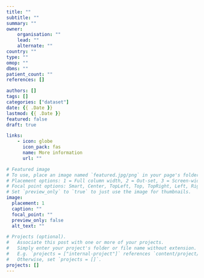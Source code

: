 ```yaml
---
title: ""
subtitle: ""
summary: ""
owner:
    organisation: ""
    lead: ""
    alternate: ""
country: ""
type: ""
omop: ""
dbms: ""
patient_count: ""
references: []

authors: []
tags: []
categories: ["dataset"]
date: {{ .Date }}
lastmod: {{ .Date }}
featured: false
draft: true

links:
    - icon: globe
      icon_pack: fas
      name: More information
      url: ""

# Featured image
# To use, place an image named `featured.jpg/png` in your page's folder.
# Placement options: 1 = Full column width, 2 = Out-set, 3 = Screen-width
# Focal point options: Smart, Center, TopLeft, Top, TopRight, Left, Right, BottomLeft, Bottom, BottomRight
# Set `preview_only` to `true` to just use the image for thumbnails.
image:
  placement: 1
  caption: ""
  focal_point: ""
  preview_only: false
  alt_text: ""

# Projects (optional).
#   Associate this post with one or more of your projects.
#   Simply enter your project's folder or file name without extension.
#   E.g. `projects = ["internal-project"]` references `content/project/deep-learning/index.md`.
#   Otherwise, set `projects = []`.
projects: []
---
```


